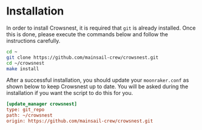 # Installation

In order to install Crowsnest, it is required that `git` is already installed. Once this is done, please execute the commands below and follow the instructions carefully.

```bash
cd ~
git clone https://github.com/mainsail-crew/crowsnest.git
cd ~/crowsnest
make install
```

After a successful installation, you should update your `moonraker.conf` as shown below to keep Crowsnest up to date. You will be asked during the installation if you want the script to do this for you.

```ini
[update_manager crowsnest]
type: git_repo
path: ~/crowsnest
origin: https://github.com/mainsail-crew/crowsnest.git
```
